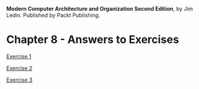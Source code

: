 __Modern Computer Architecture and Organization Second Edition__, by Jim Ledin. Published by Packt Publishing.
# Chapter 8 - Answers to Exercises

[Exercise 1](Ex__1_direct_mapped_cache.md)

[Exercise 2](Ex__2_8_way_cache.md)

[Exercise 3](Ex__3_add_pipeline_stage.md)

